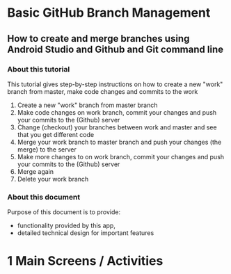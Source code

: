 # Basic GitHub Branch Management
## How to create and merge branches using Android Studio and Github and Git command line

### About this tutorial

This tutorial gives step-by-step instructions on how to create a new "work" branch from master, make code changes and commits to the work

1. Create a new "work" branch from master branch
2. Make code changes on work branch, commit your changes and push your commits to the (Github) server
3. Change (checkout) your branches between work and master and see that you get different code
4. Merge your work branch to master branch and push your changes (the merge) to the server
5. Make more changes to on work branch, commit your changes and push your commits to the (Github) server
6. Merge again
7. Delete your work branch

### About this document
Purpose of this document is to provide:
 - functionality provided by this app,
 - detailed technical design for important features

# 1 Main Screens / Activities
